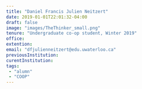 ```yaml
---
title: "Daniel Francis Julien Neitzert"
date: 2019-01-01T22:01:32-04:00
draft: false
image: "images/TheThinker_small.png"
tenure: "Undergraduate co-op student, Winter 2019"
office:
extention:
email: "dfjulienneitzert@edu.uwaterloo.ca"
previousInstitution: 
curentInstitution:
tags: 
 - "alumn"
 - "COOP"
---
```

